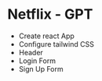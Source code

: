 # Netflix - GPT

- Create react App
- Configure tailwind CSS
- Header
- Login Form
- Sign Up Form


